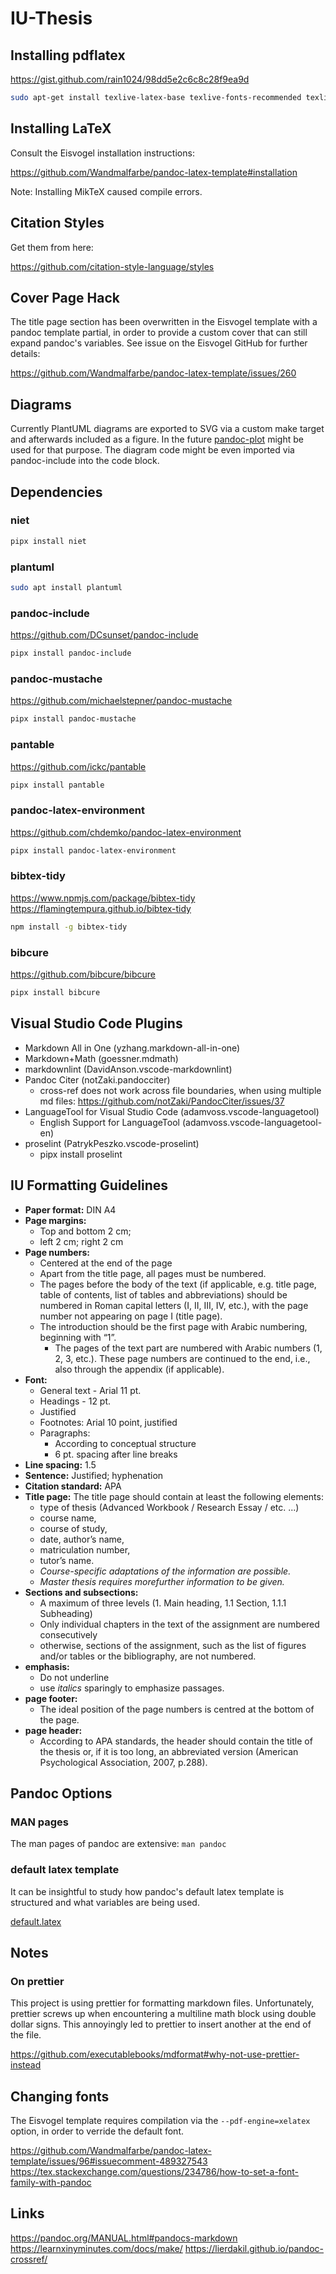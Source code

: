 # IU-Thesis

## Installing pdflatex

<https://gist.github.com/rain1024/98dd5e2c6c8c28f9ea9d>

```sh
sudo apt-get install texlive-latex-base texlive-fonts-recommended texlive-fonts-extra texlive-latex-extra
```

## Installing LaTeX

Consult the Eisvogel installation instructions:

<https://github.com/Wandmalfarbe/pandoc-latex-template#installation>

Note: Installing MikTeX caused compile errors.

## Citation Styles

Get them from here:

<https://github.com/citation-style-language/styles>

## Cover Page Hack

The title page section has been overwritten in the Eisvogel template with a
pandoc template partial, in order to provide a custom cover that can still
expand pandoc's variables. See issue on the Eisvogel GitHub for further details:

<https://github.com/Wandmalfarbe/pandoc-latex-template/issues/260>

## Diagrams

Currently PlantUML diagrams are exported to SVG via a custom make target and
afterwards included as a figure. In the future
[pandoc-plot](https://github.com/LaurentRDC/pandoc-plot) might be used for that
purpose. The diagram code might be even imported via pandoc-include into the
code block.

## Dependencies

### niet

```sh
pipx install niet
```

### plantuml

```sh
sudo apt install plantuml
```

### pandoc-include

<https://github.com/DCsunset/pandoc-include>

```sh
pipx install pandoc-include
```

### pandoc-mustache

<https://github.com/michaelstepner/pandoc-mustache>

```sh
pipx install pandoc-mustache
```

### pantable

<https://github.com/ickc/pantable>

```sh
pipx install pantable
```

### pandoc-latex-environment

<https://github.com/chdemko/pandoc-latex-environment>

```sh
pipx install pandoc-latex-environment
```

### bibtex-tidy

<https://www.npmjs.com/package/bibtex-tidy>
<https://flamingtempura.github.io/bibtex-tidy>

```sh
npm install -g bibtex-tidy
```

### bibcure

<https://github.com/bibcure/bibcure>

```sh
pipx install bibcure
```

## Visual Studio Code Plugins

- Markdown All in One (yzhang.markdown-all-in-one)
- Markdown+Math (goessner.mdmath)
- markdownlint (DavidAnson.vscode-markdownlint)
- Pandoc Citer (notZaki.pandocciter)
  - cross-ref does not work across file boundaries, when using multiple md
    files: <https://github.com/notZaki/PandocCiter/issues/37>
- LanguageTool for Visual Studio Code (adamvoss.vscode-languagetool)
  - English Support for LanguageTool (adamvoss.vscode-languagetool-en)
- proselint (PatrykPeszko.vscode-proselint)
  - pipx install proselint

## IU Formatting Guidelines

- **Paper format:** DIN A4
- **Page margins:**
  - Top and bottom 2 cm;
  - left 2 cm; right 2 cm
- **Page numbers:**
  - Centered at the end of the page
  - Apart from the title page, all pages must be numbered.
  - The pages before the body of the text (if applicable, e.g. title page, table
    of contents, list of tables and abbreviations) should be numbered in Roman
    capital letters (I, II, III, IV, etc.), with the page number not appearing
    on page I (title page).
  - The introduction should be the first page with Arabic numbering, beginning
    with “1”.
    - The pages of the text part are numbered with Arabic numbers (1, 2, 3,
      etc.). These page numbers are continued to the end, i.e., also through the
      appendix (if applicable).
- **Font:**
  - General text - Arial 11 pt.
  - Headings - 12 pt.
  - Justified
  - Footnotes: Arial 10 point, justified
  - Paragraphs:
    - According to conceptual structure
    - 6 pt. spacing after line breaks
- **Line spacing:** 1.5
- **Sentence:** Justified; hyphenation
- **Citation standard:** APA
- **Title page:** The title page should contain at least the following elements:
  - type of thesis (Advanced Workbook / Research Essay / etc. ...)
  - course name,
  - course of study,
  - date, author’s name,
  - matriculation number,
  - tutor’s name.
  - _Course-specific adaptations of the information are possible._
  - _Master thesis requires morefurther information to be given._
- **Sections and subsections:**
  - A maximum of three levels (1. Main heading, 1.1 Section, 1.1.1 Subheading)
  - Only individual chapters in the text of the assignment are numbered
    consecutively
  - otherwise, sections of the assignment, such as the list of figures and/or
    tables or the bibliography, are not numbered.
- **emphasis:**
  - Do not underline
  - use _italics_ sparingly to emphasize passages.
- **page footer:**
  - The ideal position of the page numbers is centred at the bottom of the page.
- **page header:**
  - According to APA standards, the header should contain the title of the
    thesis or, if it is too long, an abbreviated version (American Psychological
    Association, 2007, p.288).

## Pandoc Options

### MAN pages

The man pages of pandoc are extensive: `man pandoc`

### default latex template

It can be insightful to study how pandoc's default latex template is structured
and what variables are being used.

[default.latex](https://github.com/jgm/pandoc-templates/blob/master/default.latex)

## Notes

### On prettier

This project is using prettier for formatting markdown files. Unfortunately,
prettier screws up when encountering a multiline math block using double dollar
signs. This annoyingly led to prettier to insert another at the end of the file.

<https://github.com/executablebooks/mdformat#why-not-use-prettier-instead>

## Changing fonts

The Eisvogel template requires compilation via the `--pdf-engine=xelatex`
option, in order to verride the default font.

<https://github.com/Wandmalfarbe/pandoc-latex-template/issues/96#issuecomment-489327543>
<https://tex.stackexchange.com/questions/234786/how-to-set-a-font-family-with-pandoc>

## Links

<https://pandoc.org/MANUAL.html#pandocs-markdown>
<https://learnxinyminutes.com/docs/make/>
<https://lierdakil.github.io/pandoc-crossref/>

